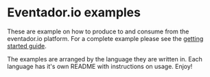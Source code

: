 # Eventador.io examples

These are example on how to produce to and consume from the eventador.io platform. For a complete example please see the [getting started guide](https://eventador.github.io/documentation/getting_started_guide.html).

The examples are arranged by the language they are written in. Each language has it's own README with instructions on usage. Enjoy!
